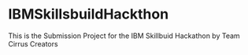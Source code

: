 # IBMSkillsbuildHackthon
This is the Submission Project for the IBM Skillbuid Hackathon by Team Cirrus Creators
